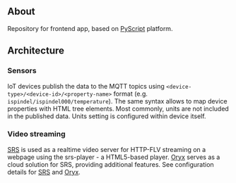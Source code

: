 ## About

Repository for frontend app, based on [PyScript](https://pyscript.net/) platform.

## Architecture

### Sensors

IoT devices publish the data to the MQTT topics using `<device-type>/<device-id>/<property-name>` format (e.g. `ispindel/ispindel000/temperature`). The same syntax allows to map device properties with HTML tree elements.
Most commonly, units are not included in the published data. Units setting is configured within device itself.  

### Video streaming

[SRS](https://ossrs.io/lts/en-us/) is used as a realtime video server for HTTP-FLV streaming on a webpage using the srs-player - a HTML5-based player. [Oryx](https://ossrs.io/lts/en-us/docs/v6/doc/getting-started-oryx) serves as a cloud solution for SRS, providing additional features. See configuration details for [SRS](https://github.com/ossrs/srs#usage) and [Oryx](https://github.com/ossrs/oryx).
